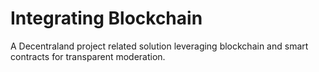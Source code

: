 # Integrating Blockchain

A Decentraland project related solution leveraging blockchain and smart contracts for transparent moderation.
